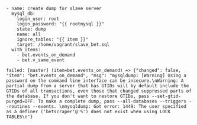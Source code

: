 ```
- name: create dump for slave server
  mysql_db:
    login_user: root
    login_password: "{{ rootmysql }}"
    state: dump
    name: all
    ignore_tables: "{{ item }}"
    target: /home/vagrant/slave_bet.sql
  with_items: 
    - bet.events_on_demand
    - bet.v_same_event
```


```failed: [master] (item=bet.events_on_demand) => {"changed": false, "item": "bet.events_on_demand", "msg": "mysqldump: [Warning] Using a password on the command line interface can be insecure.\nWarning: A partial dump from a server that has GTIDs will by default include the GTIDs of all transactions, even those that changed suppressed parts of the database. If you don't want to restore GTIDs, pass --set-gtid-purged=OFF. To make a complete dump, pass --all-databases --triggers --routines --events. \nmysqldump: Got error: 1449: The user specified as a definer ('betscraper'@'%') does not exist when using LOCK TABLES\n"}```